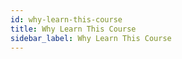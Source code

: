 ```yaml
---
id: why-learn-this-course
title: Why Learn This Course
sidebar_label: Why Learn This Course
---
```


#